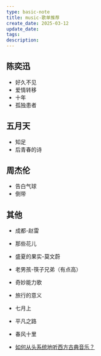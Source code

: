 ```yaml
---
type: basic-note
title: music-歌单推荐
create_date: 2025-03-12
update_date: 
tags:
description:
---
```


## 陈奕迅

- 好久不见
- 爱情转移
- 十年
- 孤独患者

## 五月天

- 知足
- 后青春的诗

## 周杰伦

- 告白气球
- 倒带

## 其他

- 成都-赵雷
- 那些花儿
- 盛夏的果实-莫文蔚
- 老男孩-筷子兄弟（有点高）
- 奇妙能力歌
- 旅行的意义
- 七月上
- 平凡之路
- 春风十里

- [如何从头系统地听西方古典音乐？](https://www.zhihu.com/question/30957313/answer/1864260879)